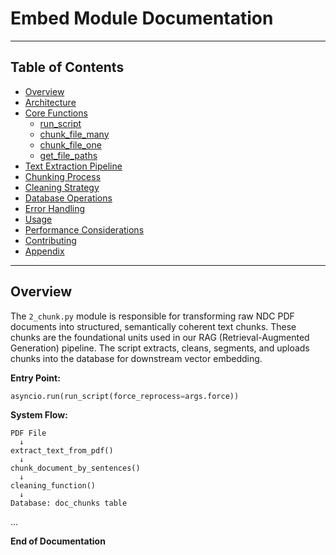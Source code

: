 # Embed Module Documentation

---

## Table of Contents

- [Overview](#overview)
- [Architecture](#architecture)
- [Core Functions](#core-functions)
  - [run_script](#run_script)
  - [chunk_file_many](#chunk_file_many)
  - [chunk_file_one](#chunk_file_one)
  - [get_file_paths](#get_file_paths)
- [Text Extraction Pipeline](#text-extraction-pipeline)
- [Chunking Process](#chunking-process)
- [Cleaning Strategy](#cleaning-strategy)
- [Database Operations](#database-operations)
- [Error Handling](#error-handling)
- [Usage](#usage)
- [Performance Considerations](#performance-considerations)
- [Contributing](#contributing)
- [Appendix](#appendix)

---

## Overview

The `2_chunk.py` module is responsible for transforming raw NDC PDF documents into structured, semantically coherent text chunks. These chunks are the foundational units used in our RAG (Retrieval-Augmented Generation) pipeline. The script extracts, cleans, segments, and uploads chunks into the database for downstream vector embedding.

**Entry Point:**
```python
asyncio.run(run_script(force_reprocess=args.force))
```

**System Flow:**
```text
PDF File
  ↓
extract_text_from_pdf()
  ↓
chunk_document_by_sentences()
  ↓
cleaning_function()
  ↓
Database: doc_chunks table
```

...

**End of Documentation**
